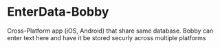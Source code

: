 # EnterData-Bobby
Cross-Platform app (iOS, Android) that share same database. Bobby can enter text here and have it be stored securly across multiple platforms
